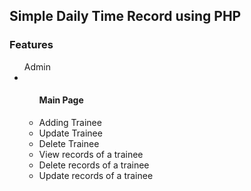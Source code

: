<h2>Simple Daily Time Record using PHP </h2>



<h3>Features</h3>
<ul>
  Admin
  <li>
    <ul> 
      <h4>Main Page</h4>
      <li>Adding Trainee</div>
      <li>Update Trainee</div>
      <li>Delete Trainee</div>
      <li>View records of a trainee</div>
      <li>Delete records of a trainee</div>
      <li>Update records of a trainee</div>
    </ul>
  </li>
</ul>

